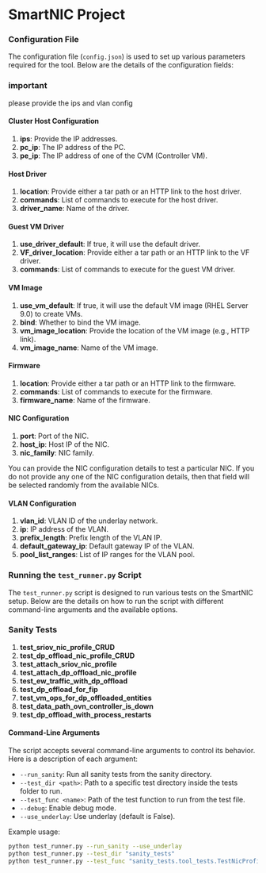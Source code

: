 # SmartNIC Project




### Configuration File
The configuration file (`config.json`) is used to set up various parameters required for the tool. Below are the details of the configuration fields:
### important
please provide the ips and vlan config

#### Cluster Host Configuration
1. **ips**: Provide the IP addresses.
2. **pc_ip**: The IP address of the PC.
3. **pe_ip**: The IP address of one of the CVM (Controller VM).

#### Host Driver
1. **location**: Provide either a tar path or an HTTP link to the host driver.
2. **commands**: List of commands to execute for the host driver.
3. **driver_name**: Name of the driver.

#### Guest VM Driver
1. **use_driver_default**: If true, it will use the default driver.
2. **VF_driver_location**: Provide either a tar path or an HTTP link to the VF driver.
3. **commands**: List of commands to execute for the guest VM driver.

#### VM Image
1. **use_vm_default**: If true, it will use the default VM image (RHEL Server 9.0) to create VMs.
2. **bind**: Whether to bind the VM image.
3. **vm_image_location**: Provide the location of the VM image (e.g., HTTP link).
4. **vm_image_name**: Name of the VM image.

#### Firmware
1. **location**: Provide either a tar path or an HTTP link to the firmware.
2. **commands**: List of commands to execute for the firmware.
3. **firmware_name**: Name of the firmware.

#### NIC Configuration
1. **port**: Port of the NIC.
2. **host_ip**: Host IP of the NIC.
3. **nic_family**: NIC family.

You can provide the NIC configuration details to test a particular NIC. If you do not provide any one of the NIC configuration details, then that field will be selected randomly from the available NICs.

#### VLAN Configuration
1. **vlan_id**: VLAN ID of the underlay network.
2. **ip**: IP address of the VLAN.
3. **prefix_length**: Prefix length of the VLAN IP.
4. **default_gateway_ip**: Default gateway IP of the VLAN.
5. **pool_list_ranges**: List of IP ranges for the VLAN pool.

### Running the `test_runner.py` Script
The `test_runner.py` script is designed to run various tests on the SmartNIC setup. Below are the details on how to run the script with different command-line arguments and the available options.
### Sanity Tests
1. **test_sriov_nic_profile_CRUD**
2. **test_dp_offload_nic_profile_CRUD**
3. **test_attach_sriov_nic_profile**
4. **test_attach_dp_offload_nic_profile**
5. **test_ew_traffic_with_dp_offload**
6. **test_dp_offload_for_fip**
7. **test_vm_ops_for_dp_offloaded_entities**
8. **test_data_path_ovn_controller_is_down**
9. **test_dp_offload_with_process_restarts**
    
#### Command-Line Arguments
The script accepts several command-line arguments to control its behavior. Here is a description of each argument:

- `--run_sanity`: Run all sanity tests from the sanity directory.
- `--test_dir <path>`: Path to a specific test directory inside the tests folder to run.
- `--test_func <name>`: Path of the test function to run from the test file.
- `--debug`: Enable debug mode.
- `--use_underlay`: Use underlay (default is False).

Example usage:
```sh
python test_runner.py --run_sanity --use_underlay
python test_runner.py --test_dir "sanity_tests"
python test_runner.py --test_func "sanity_tests.tool_tests.TestNicProfile.test_ew_traffic_with_dp_offload" --debug
```




